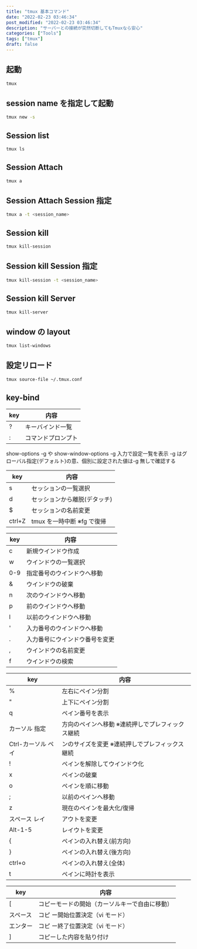 ```yaml
---
title: "tmux 基本コマンド"
date: "2022-02-23 03:46:34"
post_modified: "2022-02-23 03:46:34"
description: "サーバーとの接続が突然切断してもTmuxなら安心"
categories: ["Tools"]
tags: ["tmux"]
draft: false
---
```


## 起動

```bash
tmux
```

## session name を指定して起動

```bash
tmux new -s
```

## Session list

```bash
tmux ls
```

## Session Attach

```bash
tmux a
```

## Session Attach Session 指定

```bash
tmux a -t <session_name>
```

## Session kill

```bash
tmux kill-session
```

## Session kill Session 指定

```bash
tmux kill-session -t <session_name>
```

## Session kill Server

```bash
tmux kill-server
```

## window の layout

```bash
tmux list-windows
```

## 設定リロード

```bash
tmux source-file ~/.tmux.conf
```

## key-bind

| key | 内容               |
| --- | ------------------ |
| ?   | キーバインド一覧   |
| :   | コマンドプロンプト |

show-options -g や show-window-options -g 入力で設定一覧を表示 -g はグローバル指定(デフォルト)の意、個別に設定された値は-g 無しで確認する

| key    | 内容                         |
| ------ | ---------------------------- |
| s      | セッションの一覧選択         |
| d      | セッションから離脱(デタッチ) |
| $      | セッションの名前変更         |
| ctrl+Z | tmux を一時中断 ※fg で復帰   |

| key | 内容                           |
| --- | ------------------------------ |
| c   | 新規ウインドウ作成             |
| w   | ウインドウの一覧選択           |
| 0-9 | 指定番号のウインドウへ移動     |
| &   | ウインドウの破棄               |
| n   | 次のウインドウへ移動           |
| p   | 前のウインドウへ移動           |
| l   | 以前のウインドウへ移動         |
| '   | 入力番号のウインドウへ移動     |
| .   | 入力番号にウインドウ番号を変更 |
| ,   | ウインドウの名前変更           |
| f   | ウインドウの検索               |

| key                | 内容                                             |
| ------------------ | ------------------------------------------------ |
| %                  | 左右にペイン分割                                 |
| "                  | 上下にペイン分割                                 |
| q                  | ペイン番号を表示                                 |
| カーソル 指定      | 方向のペインへ移動 ※連続押しでプレフィックス継続 |
| Ctrl-カーソル ペイ | ンのサイズを変更 ※連続押しでプレフィックス継続   |
| !                  | ペインを解除してウインドウ化                     |
| x                  | ペインの破棄                                     |
| o                  | ペインを順に移動                                 |
| ;                  | 以前のペインへ移動                               |
| z                  | 現在のペインを最大化/復帰                        |
| スペース レイ      | アウトを変更                                     |
| Alt-1-5            | レイウトを変更                                   |
| {                  | ペインの入れ替え(前方向)                         |
| }                  | ペインの入れ替え(後方向)                         |
| ctrl+o             | ペインの入れ替え(全体)                           |
| t                  | ペインに時計を表示                               |

| key      | 内容                                           |
| -------- | ---------------------------------------------- |
| [        | コピーモードの開始（カーソルキーで自由に移動） |
| スペース | コピ ー開始位置決定（vi モード）               |
| エンター | コピ ー終了位置決定（vi モード）               |
| ]        | コピーした内容を貼り付け                       |
